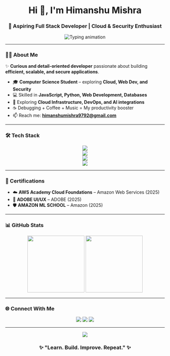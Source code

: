 <!-- GitHub Profile README for Himanshu Mishra -->

<h1 align="center">Hi 👋, I'm Himanshu Mishra</h1>
<h3 align="center">🚀 Aspiring Full Stack Developer | Cloud & Security Enthusiast</h3>

<p align="center">
  <img src="https://readme-typing-svg.herokuapp.com?font=Fira+Code&weight=600&size=24&pause=1000&color=1ABC9C&center=true&vCenter=true&width=600&lines=Full+Stack+Developer;Cloud+Computing+%26+Security;Data+Systems+%7C+APIs;Always+Learning+New+Tech+🚀" alt="Typing animation" />
</p>

---

### 👨‍💻 About Me
✨ **Curious and detail-oriented developer** passionate about building **efficient, scalable, and secure applications**.  

- 🎓 **Computer Science Student** – exploring **Cloud, Web Dev, and Security**  
- 💻 Skilled in **JavaScript, Python, Web Development, Databases**  
- 🔭 Exploring **Cloud Infrastructure, DevOps, and AI integrations**  
- ☕ Debugging + Coffee + Music = My productivity booster  
- 📫 Reach me: **[himanshumishra9792@gmail.com](mailto:himanshumishra9792@gmail.com)**  

---

### 🛠️ Tech Stack
<p align="center">
  <!-- Languages -->
  <img src="https://skillicons.dev/icons?i=js,python,cpp" />
  <br/>
  <!-- Frontend -->
  <img src="https://skillicons.dev/icons?i=react,html,css,tailwind" />
  <br/>
  <!-- Backend & DB -->
  <img src="https://skillicons.dev/icons?i=nodejs,express,mongodb,mysql" />
  <br/>
  <!-- Tools & Others -->
  <img src="https://skillicons.dev/icons?i=docker,git,linux,aws" />
</p>

---

### 📜 Certifications 
- ☁️ **AWS Academy Cloud Foundations** – Amazon Web Services (2025)  
- 🤖 **ADOBE UI/UX** – ADOBE (2025)  
- 🛡️ **AMAZON ML SCHOOL** – Amazon (2025) 

---

### 📊 GitHub Stats
<p align="center">
  <img src="https://github-readme-stats.vercel.app/api?username=itshimanshu41&show_icons=true&theme=radical" height="180em" />
  <img src="https://github-readme-streak-stats.herokuapp.com/?user=itshimanshu41&theme=radical" height="180em" />
</p>

---

### 🌐 Connect With Me
<p align="center">
  <a href="mailto:himanshumishra9792@gmail.com"><img src="https://img.shields.io/badge/Email-D14836?style=for-the-badge&logo=gmail&logoColor=white" /></a>
  <a href="https://www.linkedin.com/in/himanshu-mishra-776b55251/"><img src="https://img.shields.io/badge/LinkedIn-0A66C2?style=for-the-badge&logo=linkedin&logoColor=white" /></a>
  <a href="https://github.com/itshimanshu41"><img src="https://img.shields.io/badge/GitHub-181717?style=for-the-badge&logo=github&logoColor=white" /></a>
</p>

---

<p align="center">
  <img src="https://raw.githubusercontent.com/andreasbm/readme/master/assets/lines/colored.png" />
</p>

<h3 align="center">✨ "Learn. Build. Improve. Repeat." ✨</h3>